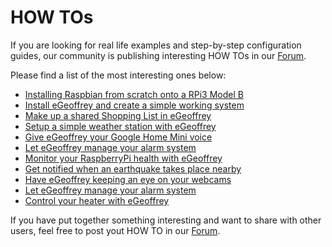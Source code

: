 # HOW TOs

If you are looking for real life examples and step-by-step configuration guides, our community is publishing interesting HOW TOs in our [Forum](https://forum.egeoffrey.com). 

Please find a list of the most interesting ones below:

* [Installing Raspbian from scratch onto a RPi3 Model B](https://forum.egeoffrey.com/topic/2/installing-raspbian-from-scratch-onto-a-rpi3-model-b)
* [Install eGeoffrey and create a simple working system](https://forum.egeoffrey.com/topic/18/create-a-simple-working-system)
* [Make up a shared Shopping List in eGeoffrey](https://forum.egeoffrey.com/topic/28/make-up-a-shared-shopping-list-in-egeoffrey)
* [Setup a simple weather station with eGeoffrey](https://forum.egeoffrey.com/topic/19/setup-a-simple-weather-station-with-egeoffrey)
* [Give eGeoffrey your Google Home Mini voice](https://forum.egeoffrey.com/topic/21/give-egeoffrey-your-google-home-mini-voice)
* [Let eGeoffrey manage your alarm system](https://forum.egeoffrey.com/topic/20/let-egeoffrey-manage-your-alarm-system)
* [Monitor your RaspberryPi health with eGeoffrey](https://forum.egeoffrey.com/topic/24/monitor-your-raspberrypi-health-with-egeoffrey)
* [Get notified when an earthquake takes place nearby](https://forum.egeoffrey.com/topic/25/get-notified-when-an-earthquake-takes-place-nearby)
* [Have eGeoffrey keeping an eye on your webcams](https://forum.egeoffrey.com/topic/26/have-egeoffrey-keeping-an-eye-on-your-webcams)
* [Let eGeoffrey manage your alarm system](https://forum.egeoffrey.com/topic/20/let-egeoffrey-manage-your-alarm-system)
* [Control your heater with eGeoffrey](https://forum.egeoffrey.com/topic/27/control-your-heater-with-egeoffrey)

If you have put together something interesting and want to share with other users, feel free to post yout HOW TO in our [Forum](https://forum.egeoffrey.com/category/5/how-tos). 